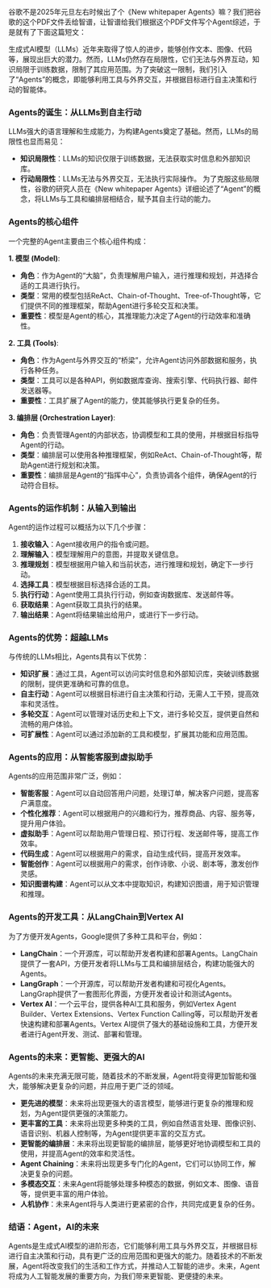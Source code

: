 谷歌不是2025年元旦左右时候出了个《New whitepaper Agents》嘛？我们把谷歌的这个PDF文件丢给智谱，让智谱给我们根据这个PDF文件写个Agent综述，于是就有了下面这篇短文：

生成式AI模型（LLMs）近年来取得了惊人的进步，能够创作文本、图像、代码等，展现出巨大的潜力。然而，LLMs仍然存在局限性，它们无法与外界互动，知识局限于训练数据，限制了其应用范围。为了突破这一限制，我们引入了“Agents”的概念，即能够利用工具与外界交互，并根据目标进行自主决策和行动的智能体。
### Agents的诞生：从LLMs到自主行动
LLMs强大的语言理解和生成能力，为构建Agents奠定了基础。然而，LLMs的局限性也显而易见：
* **知识局限性**：LLMs的知识仅限于训练数据，无法获取实时信息和外部知识库。
* **行动局限性**：LLMs无法与外界交互，无法执行实际操作。
为了克服这些局限性，谷歌的研究人员在《New whitepaper Agents》详细论述了“Agent”的概念，将LLMs与工具和编排层相结合，赋予其自主行动的能力。
### Agents的核心组件
一个完整的Agent主要由三个核心组件构成：

**1. 模型 (Model)**:
* **角色**：作为Agent的“大脑”，负责理解用户输入，进行推理和规划，并选择合适的工具进行执行。
* **类型**：常用的模型包括ReAct、Chain-of-Thought、Tree-of-Thought等，它们提供不同的推理框架，帮助Agent进行多轮交互和决策。
* **重要性**：模型是Agent的核心，其推理能力决定了Agent的行动效率和准确性。

**2. 工具 (Tools)**:
* **角色**：作为Agent与外界交互的“桥梁”，允许Agent访问外部数据和服务，执行各种任务。
* **类型**：工具可以是各种API，例如数据库查询、搜索引擎、代码执行器、邮件发送器等。
* **重要性**：工具扩展了Agent的能力，使其能够执行更复杂的任务。

**3. 编排层 (Orchestration Layer)**:
* **角色**：负责管理Agent的内部状态，协调模型和工具的使用，并根据目标指导Agent的行动。
* **类型**：编排层可以使用各种推理框架，例如ReAct、Chain-of-Thought等，帮助Agent进行规划和决策。
* **重要性**：编排层是Agent的“指挥中心”，负责协调各个组件，确保Agent的行动符合目标。
### Agents的运作机制：从输入到输出
Agent的运作过程可以概括为以下几个步骤：
1. **接收输入**：Agent接收用户的指令或问题。
2. **理解输入**：模型理解用户的意图，并提取关键信息。
3. **推理规划**：模型根据用户输入和当前状态，进行推理和规划，确定下一步行动。
4. **选择工具**：模型根据目标选择合适的工具。
5. **执行行动**：Agent使用工具执行行动，例如查询数据库、发送邮件等。
6. **获取结果**：Agent获取工具执行的结果。
7. **输出结果**：Agent将结果输出给用户，或进行下一步行动。
### Agents的优势：超越LLMs
与传统的LLMs相比，Agents具有以下优势：
* **知识扩展**：通过工具，Agent可以访问实时信息和外部知识库，突破训练数据的限制，提供更准确和可靠的信息。
* **自主行动**：Agent可以根据目标进行自主决策和行动，无需人工干预，提高效率和灵活性。
* **多轮交互**：Agent可以管理对话历史和上下文，进行多轮交互，提供更自然和流畅的用户体验。
* **可扩展性**：Agent可以通过添加新的工具和模型，扩展其功能和应用范围。
### Agents的应用：从智能客服到虚拟助手
Agents的应用范围非常广泛，例如：
* **智能客服**：Agent可以自动回答用户问题，处理订单，解决客户问题，提高客户满意度。
* **个性化推荐**：Agent可以根据用户的兴趣和行为，推荐商品、内容、服务等，提升用户体验。
* **虚拟助手**：Agent可以帮助用户管理日程、预订行程、发送邮件等，提高工作效率。
* **代码生成**：Agent可以根据用户的需求，自动生成代码，提高开发效率。
* **智能创作**：Agent可以根据用户的需求，创作诗歌、小说、剧本等，激发创作灵感。
* **知识图谱构建**：Agent可以从文本中提取知识，构建知识图谱，用于知识管理和推理。
### Agents的开发工具：从LangChain到Vertex AI
为了方便开发Agents，Google提供了多种工具和平台，例如：
* **LangChain**：一个开源库，可以帮助开发者构建和部署Agents。LangChain提供了一套API，方便开发者将LLMs与工具和编排层结合，构建功能强大的Agents。
* **LangGraph**：一个开源库，可以帮助开发者构建和可视化Agents。LangGraph提供了一套图形化界面，方便开发者设计和测试Agents。
* **Vertex AI**：一个云平台，提供各种AI工具和服务，例如Vertex Agent Builder、Vertex Extensions、Vertex Function Calling等，可以帮助开发者快速构建和部署Agents。Vertex AI提供了强大的基础设施和工具，方便开发者进行Agent开发、测试、部署和管理。
### Agents的未来：更智能、更强大的AI
Agents的未来充满无限可能，随着技术的不断发展，Agent将变得更加智能和强大，能够解决更复杂的问题，并应用于更广泛的领域。
* **更先进的模型**：未来将出现更强大的语言模型，能够进行更复杂的推理和规划，为Agent提供更强的决策能力。
* **更丰富的工具**：未来将出现更多种类的工具，例如自然语言处理、图像识别、语音识别、机器人控制等，为Agent提供更丰富的交互方式。
* **更智能的编排层**：未来将出现更智能的编排层，能够更好地协调模型和工具的使用，并提高Agent的效率和灵活性。
* **Agent Chaining**：未来将出现更多专门化的Agent，它们可以协同工作，解决更复杂的问题。
* **多模态交互**：未来Agent将能够处理多种模态的数据，例如文本、图像、语音等，提供更丰富的用户体验。
* **人机协作**：未来Agent将与人类进行更紧密的合作，共同完成更复杂的任务。
### 结语：Agent，AI的未来
Agents是生成式AI模型的进阶形态，它们能够利用工具与外界交互，并根据目标进行自主决策和行动，具有更广泛的应用范围和更强大的能力。随着技术的不断发展，Agent将改变我们的生活和工作方式，并推动人工智能的进步。未来，Agent将成为人工智能发展的重要方向，为我们带来更智能、更便捷的未来。